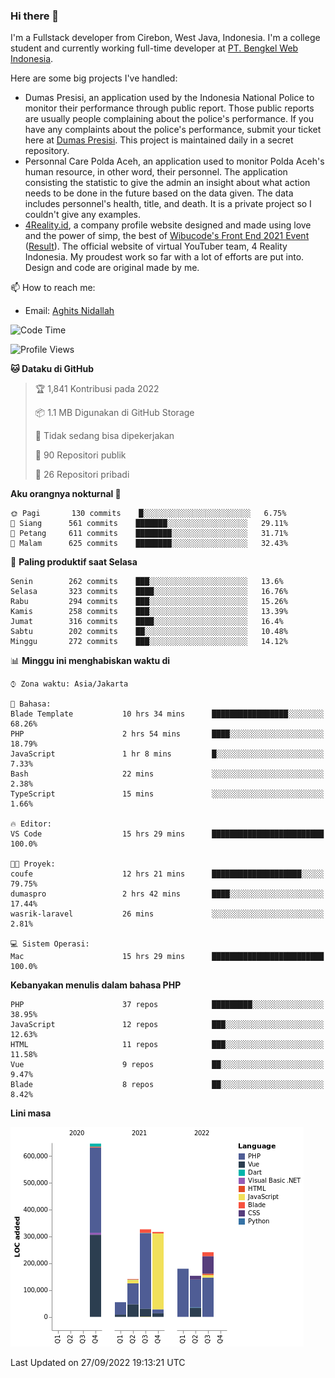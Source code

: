 ### Hi there 👋
I'm a Fullstack developer from Cirebon, West Java, Indonesia. I'm a college student and currently working full-time developer at [PT. Bengkel Web Indonesia](https://github.com/PT-Bengkel-Web-Indonesia).

Here are some big projects I've handled:
- Dumas Presisi, an application used by the Indonesia National Police to monitor their performance through public report. Those public reports are usually people complaining about the police's performance. If you have any complaints about the police's performance, submit your ticket here at [Dumas Presisi](https://dumaspresisi.polri.go.id/dumaspro). This project is maintained daily in a secret repository.
- Personnal Care Polda Aceh, an application used to monitor Polda Aceh's human resource, in other word, their personnel. The application consisting the statistic to give the admin an insight about what action needs to be done in the future based on the data given. The data includes personnel's health, title, and death. It is a private project so I couldn't give any examples.
- [4Reality.id](https://4reality.id), a company profile website designed and made using love and the power of simp, the best of [Wibucode's Front End 2021 Event](https://github.com/wibucode02/submision-event-frontend-2021) ([Result](https://github.com/wibucode02/top-5-pemenang-event-front-end-wibucode-2021)). The official website of virtual YouTuber team, 4 Reality Indonesia. My proudest work so far with a lot of efforts are put into. Design and code are original made by me.

📫 How to reach me:
- Email: [Aghits Nidallah](mailto:yourlovelydev@gmail.com)

<!--START_SECTION:waka-->
![Code Time](http://img.shields.io/badge/Code%20Time-1%2C710%20hrs%206%20mins-blue)

![Profile Views](http://img.shields.io/badge/Profil%20dilihat-2-blue)

**🐱 Dataku di GitHub** 

> 🏆 1,841 Kontribusi pada 2022
 > 
> 📦 1.1 MB Digunakan di GitHub Storage 
 > 
> 🚫 Tidak sedang bisa dipekerjakan
 > 
> 📜 90 Repositori publik 
 > 
> 🔑 26 Repositori pribadi  
 > 
**Aku orangnya nokturnal 🦉** 

```text
🌞 Pagi       130 commits    █░░░░░░░░░░░░░░░░░░░░░░░░   6.75% 
🌆 Siang      561 commits    ███████░░░░░░░░░░░░░░░░░░   29.11% 
🌃 Petang     611 commits    ████████░░░░░░░░░░░░░░░░░   31.71% 
🌙 Malam      625 commits    ████████░░░░░░░░░░░░░░░░░   32.43%

```
📅 **Paling produktif saat Selasa** 

```text
Senin        262 commits    ███░░░░░░░░░░░░░░░░░░░░░░   13.6% 
Selasa       323 commits    ████░░░░░░░░░░░░░░░░░░░░░   16.76% 
Rabu         294 commits    ███░░░░░░░░░░░░░░░░░░░░░░   15.26% 
Kamis        258 commits    ███░░░░░░░░░░░░░░░░░░░░░░   13.39% 
Jumat        316 commits    ████░░░░░░░░░░░░░░░░░░░░░   16.4% 
Sabtu        202 commits    ██░░░░░░░░░░░░░░░░░░░░░░░   10.48% 
Minggu       272 commits    ███░░░░░░░░░░░░░░░░░░░░░░   14.12%

```


📊 **Minggu ini menghabiskan waktu di** 

```text
⌚︎ Zona waktu: Asia/Jakarta

💬 Bahasa: 
Blade Template           10 hrs 34 mins      █████████████████░░░░░░░░   68.26% 
PHP                      2 hrs 54 mins       ████░░░░░░░░░░░░░░░░░░░░░   18.79% 
JavaScript               1 hr 8 mins         █░░░░░░░░░░░░░░░░░░░░░░░░   7.33% 
Bash                     22 mins             ░░░░░░░░░░░░░░░░░░░░░░░░░   2.38% 
TypeScript               15 mins             ░░░░░░░░░░░░░░░░░░░░░░░░░   1.66%

🔥 Editor: 
VS Code                  15 hrs 29 mins      █████████████████████████   100.0%

🐱‍💻 Proyek: 
coufe                    12 hrs 21 mins      ████████████████████░░░░░   79.75% 
dumaspro                 2 hrs 42 mins       ████░░░░░░░░░░░░░░░░░░░░░   17.44% 
wasrik-laravel           26 mins             ░░░░░░░░░░░░░░░░░░░░░░░░░   2.81%

💻 Sistem Operasi: 
Mac                      15 hrs 29 mins      █████████████████████████   100.0%

```

**Kebanyakan menulis dalam bahasa PHP** 

```text
PHP                      37 repos            █████████░░░░░░░░░░░░░░░░   38.95% 
JavaScript               12 repos            ███░░░░░░░░░░░░░░░░░░░░░░   12.63% 
HTML                     11 repos            ███░░░░░░░░░░░░░░░░░░░░░░   11.58% 
Vue                      9 repos             ██░░░░░░░░░░░░░░░░░░░░░░░   9.47% 
Blade                    8 repos             ██░░░░░░░░░░░░░░░░░░░░░░░   8.42%

```


**Lini masa**

![Chart not found](https://raw.githubusercontent.com/NikarashiHatsu/NikarashiHatsu/master/charts/bar_graph.png) 


 Last Updated on 27/09/2022 19:13:21 UTC
<!--END_SECTION:waka-->
